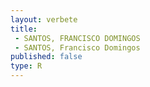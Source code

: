 ```yaml
---
layout: verbete
title:
 - SANTOS, FRANCISCO DOMINGOS
 - SANTOS, Francisco Domingos
published: false
type: R
---
```



